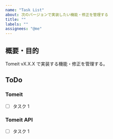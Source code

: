 ```yaml
---
name: "Task List"
about: 次のバージョンで実装したい機能・修正を管理する
title: ""
labels: ""
assignees: "@me"
---
```


## 概要・目的

Tomeit vX.X.X で実装する機能・修正を管理する。

## ToDo

### Tomeit

- [ ] タスク 1

### Tomeit API

- [ ] タスク 1
